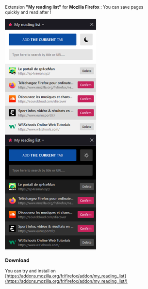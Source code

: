 Extension **"My reading list"** for **Mozilla Firefox** : You can save pages quickly and read after !

<img src="screenshots/readingList_white.png" width="300"> <img src="screenshots/readingList_black.png" width="300">

### Download
You can try and install on [https://addons.mozilla.org/fr/firefox/addon/my_reading_list](https://addons.mozilla.org/fr/firefox/addon/my_reading_list/)
